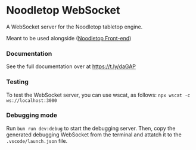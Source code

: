 # Noodletop WebSocket

A WebSocket server for the Noodletop tabletop engine.

 Meant to be used alongside ([Noodletop Front-end](https://github.com/joaowinkelmann/noodletop-front))

### Documentation
See the full documentation over at https://t.ly/daGAP

### Testing

To test the WebSocket server, you can use wscat, as follows:
```npx wscat -c ws://localhost:3000```


### Debugging mode

Run ```bun run dev:debug``` to start the debugging server. Then, copy the generated debugging WebSocket from the terminal and attatch it to the ```.vscode/launch.json``` file.